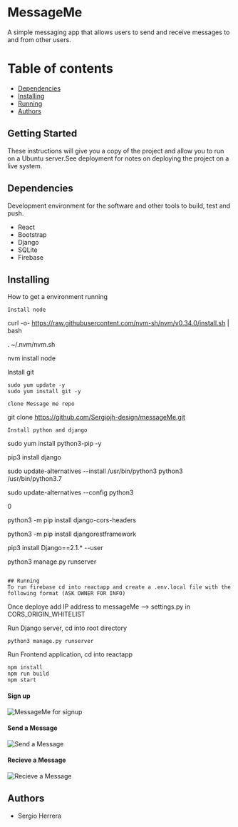 # MessageMe
A simple messaging app that allows users to send and receive messages to and from other users.

Table of contents
==================

<!--ts-->
  * [Dependencies](#Dependencies)
  * [Installing](#Installing)
  * [Running](#Running)
  * [Authors](#Authors)
<!--te-->

## Getting Started
These instructions will give you a copy of the project and allow you to run on a Ubuntu server.See deployment for notes on deploying the project on a live system.

## Dependencies
Development environment for the software and other tools to build, test and push.
* React
* Bootstrap
* Django
* SQLite
* Firebase

## Installing
How to get a environment running
```
Install node
```
curl -o- https://raw.githubusercontent.com/nvm-sh/nvm/v0.34.0/install.sh | bash

. ~/.nvm/nvm.sh

nvm install node

Install git
```
sudo yum update -y
sudo yum install git -y

clone Message me repo
```
git clone https://github.com/Sergiojh-design/messageMe.git

```
Install python and django
```
sudo yum install python3-pip -y

pip3 install django

sudo update-alternatives --install /usr/bin/python3 python3 /usr/bin/python3.7

sudo update-alternatives --config python3

0

python3 -m pip install django-cors-headers

python3 -m pip install djangorestframework

pip3 install Django==2.1.* --user

python3 manage.py runserver
```

## Running
To run firebase cd into reactapp and create a .env.local file with the following format (ASK OWNER FOR INFO)
```

Once deploye add IP address to messageMe --> settings.py in CORS_ORIGIN_WHITELIST

Run Django server, cd into root directory
```
python3 manage.py runserver
````
Run Frontend application, cd into reactapp
```
npm install
npm run build
npm start
```

#### Sign up
![MessageMe for signup](https://media.giphy.com/media/1zuZFCk02ZKB8wSpT7/giphy.gif?cid=790b7611e82da4979c5cd29eb11fa5c8f908ee6599062997&rid=giphy.gif&ct=g)
#### Send a Message
![Send a Message](https://media.giphy.com/media/c0vr97Ecp4UXh0LqPe/giphy.gif?cid=790b7611bd5e35a22d750ffa8c460cb1f4fc29c752eab360&rid=giphy.gif&ct=g)
#### Recieve a Message
![Recieve a Message](https://media.giphy.com/media/dxL5vEYQwJnuTJhXqJ/giphy.gif?cid=790b7611278875fd75a4326387fe09ad7ac876b0a0b7f392&rid=giphy.gif&ct=g)

## Authors
* Sergio Herrera
